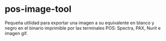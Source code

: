# pos-image-tool
Pequeña utilidad para exportar una imagen a su equivalente en blanco y negro en el binario imprimible por las terminales POS: Spectra, PAX, Nurit e imagen gif.